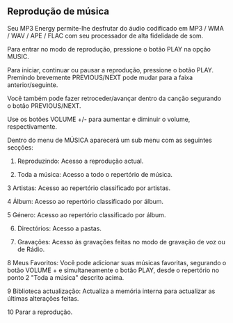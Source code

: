 ﻿## Reprodução de música 

Seu MP3 Energy permite-lhe desfrutar do áudio codificado em MP3 / WMA / WAV / APE / FLAC com seu processador de alta fidelidade de som. 

Para entrar no modo de reprodução, pressione o botão PLAY na opção MUSIC. 

Para iniciar, continuar ou pausar a reprodução, pressione o botão PLAY. Premindo brevemente PREVIOUS/NEXT pode
mudar para a faixa anterior/seguinte. 

Você também pode fazer retroceder/avançar dentro da canção segurando o botão PREVIOUS/NEXT.

Use os botões VOLUME +/- para aumentar e diminuir o volume, respectivamente. 

Dentro do menu de MÚSICA aparecerá um sub menu com as seguintes secções: 

1. Reproduzindo: Acesso a reprodução actual.

2. Toda a música: Acesso a todo o repertório de música. 

3 Artistas: Acesso ao repertório classificado por artistas. 

4 Álbum: Acesso ao repertório classificado por álbum. 

5 Género: Acesso ao repertório classificado por álbum.

6. Directórios: Acesso a pastas.

7. Gravações: Acesso às gravações feitas no modo de gravação de voz ou de Rádio.

8 Meus Favoritos: Você pode adicionar suas músicas favoritas, segurando o botão VOLUME + e simultaneamente o botão PLAY, desde o repertório no ponto 2 "Toda a música" descrito acima.

9 Biblioteca actualização: Actualiza a memória interna para actualizar as últimas alterações feitas.

10 Parar a reprodução.


